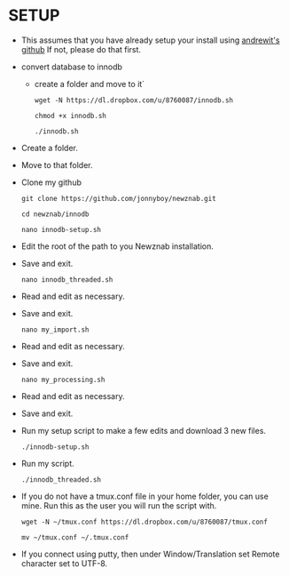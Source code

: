 # SETUP

 * This assumes that you have already setup your install using [andrewit's github](https://github.com/itandrew/Newznab-InnoDB-Dropin.git) If not, please do that first.
 * convert database to innodb
     * create a folder and move to it`
    
        `wget -N https://dl.dropbox.com/u/8760087/innodb.sh`
    
        `chmod +x innodb.sh`
    
        `./innodb.sh`

 * Create a folder.
 * Move to that folder.
 * Clone my github

    `git clone https://github.com/jonnyboy/newznab.git`
    
    `cd newznab/innodb`
    
    `nano innodb-setup.sh`


 * Edit the root of the path to you Newznab installation.
 * Save and exit.

    `nano innodb_threaded.sh`

 * Read and edit as necessary.
 * Save and exit.

    `nano my_import.sh`

 * Read and edit as necessary.
 * Save and exit.

    `nano my_processing.sh`

 * Read and edit as necessary.
 * Save and exit.

 * Run my setup script to make a few edits and download 3 new files.

    `./innodb-setup.sh`

 * Run my script.

    `./innodb_threaded.sh`
    
 * If you do not have a tmux.conf file in your home folder, you can use mine. Run this as the user you will run the script with.

    `wget -N ~/tmux.conf https://dl.dropbox.com/u/8760087/tmux.conf`
    
    `mv ~/tmux.conf ~/.tmux.conf`
    
 * If you connect using putty, then under Window/Translation set Remote character set to UTF-8.
